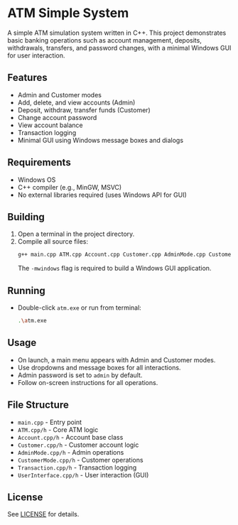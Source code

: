 # ATM Simple System

A simple ATM simulation system written in C++. This project demonstrates basic banking operations such as account management, deposits, withdrawals, transfers, and password changes, with a minimal Windows GUI for user interaction.

## Features
- Admin and Customer modes
- Add, delete, and view accounts (Admin)
- Deposit, withdraw, transfer funds (Customer)
- Change account password
- View account balance
- Transaction logging
- Minimal GUI using Windows message boxes and dialogs

## Requirements
- Windows OS
- C++ compiler (e.g., MinGW, MSVC)
- No external libraries required (uses Windows API for GUI)

## Building
1. Open a terminal in the project directory.
2. Compile all source files:
   ```sh
   g++ main.cpp ATM.cpp Account.cpp Customer.cpp AdminMode.cpp CustomerMode.cpp Transaction.cpp UserInterface.cpp -o atm.exe -mwindows
   ```
   The `-mwindows` flag is required to build a Windows GUI application.

## Running
- Double-click `atm.exe` or run from terminal:
  ```sh
  .\atm.exe
  ```

## Usage
- On launch, a main menu appears with Admin and Customer modes.
- Use dropdowns and message boxes for all interactions.
- Admin password is set to `admin` by default.
- Follow on-screen instructions for all operations.

## File Structure
- `main.cpp` - Entry point
- `ATM.cpp/h` - Core ATM logic
- `Account.cpp/h` - Account base class
- `Customer.cpp/h` - Customer account logic
- `AdminMode.cpp/h` - Admin operations
- `CustomerMode.cpp/h` - Customer operations
- `Transaction.cpp/h` - Transaction logging
- `UserInterface.cpp/h` - User interaction (GUI)

## License
See [LICENSE](LICENSE) for details.
